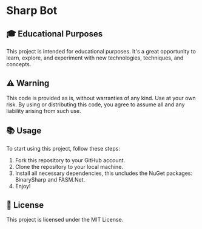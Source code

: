 # Sharp Bot

## 🎓 Educational Purposes

This project is intended for educational purposes. It's a great opportunity to learn, explore, and experiment with new technologies, techniques, and concepts.

## ⚠️ Warning

This code is provided as is, without warranties of any kind. Use at your own risk. By using or distributing this code, you agree to assume all and any liability arising from such use.

## 📚 Usage

To start using this project, follow these steps:

1. Fork this repository to your GitHub account.
2. Clone the repository to your local machine.
3. Install all necessary dependencies, this uncludes the NuGet packages: BinarySharp and FASM.Net.
4. Enjoy!

## 📝 License

This project is licensed under the MIT License.

